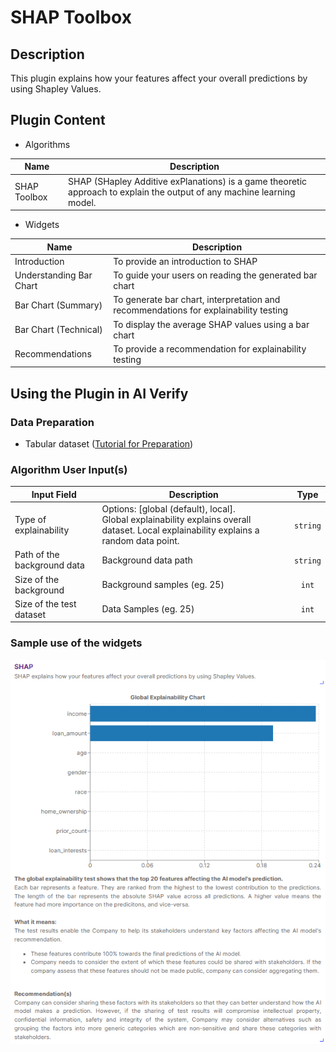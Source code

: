 # SHAP Toolbox

## Description
This plugin explains how your features affect your overall predictions by using Shapley Values.

## Plugin Content
- Algorithms
  
| Name               | Description                                                                                      |
| ------------------ | ------------------------------------------------------------------------------------------------ |
| SHAP Toolbox | SHAP (SHapley Additive exPlanations) is a game theoretic approach to explain the output of any machine learning model. |

- Widgets

| Name                    | Description                                                                            |
| ----------------------- | -------------------------------------------------------------------------------------- |
| Introduction            | To provide an introduction to SHAP                                                     |
| Understanding Bar Chart | To guide your users on reading the generated bar chart                                |
| Bar Chart (Summary)     | To generate bar chart, interpretation and recommendations for explainability testing |
| Bar Chart (Technical)   | To display the average SHAP values using a bar chart                                   |
| Recommendations         | To provide a recommendation for explainability testing                                 |

## Using the Plugin in AI Verify
### Data Preparation
- Tabular dataset ([Tutorial for Preparation](www.test.com))

### Algorithm User Input(s)

| Input Field                 | Description                                                                                                                                |   Type   |
| --------------------------- | ------------------------------------------------------------------------------------------------------------------------------------------ | :------: |
| Type of explainability      | Options: [global (default), local].</br> Global explainability explains overall dataset. Local explainability explains a random data point. | `string` |
| Path of the background data | Background data path                                                                                                                       | `string` |
| Size of the background      | Background samples (eg. 25)                                                                                                      |  `int`   |
| Size of the test dataset    | Data Samples (eg. 25)                                                                                       | `int` |

### Sample use of the widgets

![SHAP sample](images/shap_sample.png)